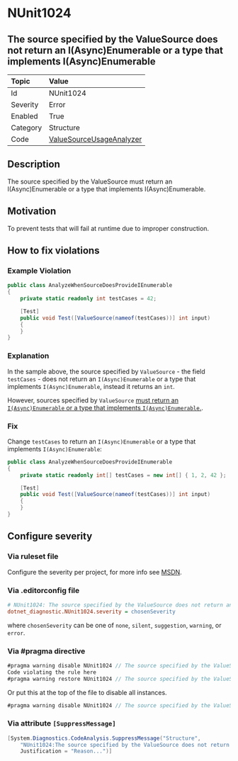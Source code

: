 # NUnit1024

## The source specified by the ValueSource does not return an I(Async)Enumerable or a type that implements I(Async)Enumerable

| Topic    | Value
| :--      | :--
| Id       | NUnit1024
| Severity | Error
| Enabled  | True
| Category | Structure
| Code     | [ValueSourceUsageAnalyzer](https://github.com/nunit/nunit.analyzers/blob/master/src/nunit.analyzers/ValueSourceUsage/ValueSourceUsageAnalyzer.cs)

## Description

The source specified by the ValueSource must return an I(Async)Enumerable or a type that implements I(Async)Enumerable.

## Motivation

To prevent tests that will fail at runtime due to improper construction.

## How to fix violations

### Example Violation

```csharp
public class AnalyzeWhenSourceDoesProvideIEnumerable
{
    private static readonly int testCases = 42;

    [Test]
    public void Test([ValueSource(nameof(testCases))] int input)
    {
    }
}
```

### Explanation

In the sample above, the source specified by `ValueSource` - the field `testCases` - does not return an `I(Async)Enumerable` or a type that implements `I(Async)Enumerable`,
instead it returns an `int`.

However, sources specified by `ValueSource` [must return an `I(Async)Enumerable` or a type that implements `I(Async)Enumerable`.](https://github.com/nunit/docs/wiki/ValueSource-Attribute).

### Fix

Change `testCases` to return an `I(Async)Enumerable` or a type that implements `I(Async)Enumerable`:

```csharp
public class AnalyzeWhenSourceDoesProvideIEnumerable
{
    private static readonly int[] testCases = new int[] { 1, 2, 42 };

    [Test]
    public void Test([ValueSource(nameof(testCases))] int input)
    {
    }
}
```

<!-- start generated config severity -->
## Configure severity

### Via ruleset file

Configure the severity per project, for more info see [MSDN](https://learn.microsoft.com/en-us/visualstudio/code-quality/using-rule-sets-to-group-code-analysis-rules?view=vs-2022).

### Via .editorconfig file

```ini
# NUnit1024: The source specified by the ValueSource does not return an I(Async)Enumerable or a type that implements I(Async)Enumerable
dotnet_diagnostic.NUnit1024.severity = chosenSeverity
```

where `chosenSeverity` can be one of `none`, `silent`, `suggestion`, `warning`, or `error`.

### Via #pragma directive

```csharp
#pragma warning disable NUnit1024 // The source specified by the ValueSource does not return an I(Async)Enumerable or a type that implements I(Async)Enumerable
Code violating the rule here
#pragma warning restore NUnit1024 // The source specified by the ValueSource does not return an I(Async)Enumerable or a type that implements I(Async)Enumerable
```

Or put this at the top of the file to disable all instances.

```csharp
#pragma warning disable NUnit1024 // The source specified by the ValueSource does not return an I(Async)Enumerable or a type that implements I(Async)Enumerable
```

### Via attribute `[SuppressMessage]`

```csharp
[System.Diagnostics.CodeAnalysis.SuppressMessage("Structure",
    "NUnit1024:The source specified by the ValueSource does not return an I(Async)Enumerable or a type that implements I(Async)Enumerable",
    Justification = "Reason...")]
```
<!-- end generated config severity -->

